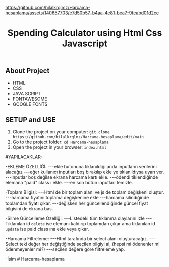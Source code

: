 

https://github.com/hilalkrglmz/Harcama-hesaplama/assets/140657703/e7d50b57-b4aa-4e81-bea7-9feabd01d2ce

<!DOCTYPE html>
<html lang="en">
<head>
    <meta charset="UTF-8">
    <meta name="viewport" content="width=device-width, initial-scale=1.0">
</head>
<body>
    <header>
        <h1>Spending Calculator using Html Css Javascript </h1>
    </header>
    <div class="container">
        <h2>About Project</h2>
            <ul>
                <li>HTML</li>
                <li>CSS</li>
                <li>JAVA SCRIPT</li>
                <li>FONTAWESOME</li>
                <li>GOOGLE FONTS</li>
            </ul>
            <h2>SETUP and USE</h2>
        <ol>
            <li>Clone the project on your computer: <code>git clone https://github.com/hilalkrglmz/Harcama-hesaplama/edit/main</code></li>
            <li>Go to the project folder: <code>cd Harcama-hesaplama</code></li>
            <li>Open the project in your browser: <code>index.html</code></li>
        </ol>
    </div>
</body>
</html>

#YAPILACAKLAR:

-EKLEME ÖZELLİĞİ:
---ekle butonuna tıklanıldığı anda inputların verilerini alacağız
---eğer kullanıcı inputları boş bırakılıp ekle ye tıklanıldıysa uyarı ver.
---inputlar boş değilse ekrana harcama kartı ekle.
---ödendi tiklendiğinde elemana "paid" class ı ekle.
---en son bütün inputları temizle.

-Toplam Bilgisi:
---Html de bir toplam alanı ve js de toplam değişkeni oluştur.
---harcama fiyatını toplama değişkenine ekle
---harcama silindiğinde toplamdan fiyatı çıkar.
---değişken her güncellendiğinde güncel fiyat bilgisini de ekrana bas.

-Silme Güncelleme Özelliği:
---Listedeki tüm tıklanma olaylarını izle
---Tıklanılan id ``delete`` ise elemanı kaldırıp toplamdan çıkar ama tıklanılan id ``update`` ise paid class ına ekle veya çıkar.    

-Harcama Filtreleme:
---Html tarafında bir select alanı oluşturacağız.
---Select teki değer her değiştiğinde seçilen bilgiyi al, (hepsi mi ödenenler mi ödenmeyenler mi?)
---seçilen değere göre filtreleme yap.

-İsim # Harcama-hesaplama
